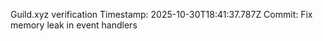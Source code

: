 Guild.xyz verification
Timestamp: 2025-10-30T18:41:37.787Z
Commit: Fix memory leak in event handlers